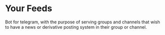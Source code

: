 # Your Feeds

Bot for telegram, with the purpose of serving groups and channels that wish to have a news or derivative posting system in their group or channel.
